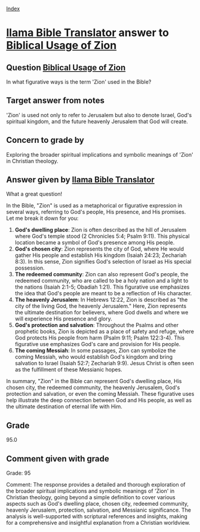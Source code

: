 
[Index](../../index.md)
# [llama Bible Translator](../../answering_models/llama_Bible_Translator.md) answer to [Biblical Usage of Zion](../../questions/Biblical_Usage_of_Zion.md)

## Question [Biblical Usage of Zion](../../questions/Biblical_Usage_of_Zion.md)
In what figurative ways is the term 'Zion' used in the Bible?

## Target answer from notes
'Zion' is used not only to refer to Jerusalem but also to denote Israel, God's spiritual kingdom, and the future heavenly Jerusalem that God will create.

## Concern to grade by
Exploring the broader spiritual implications and symbolic meanings of 'Zion' in Christian theology.

## Answer given by [llama Bible Translator](../../answering_models/llama_Bible_Translator.md)
What a great question!

In the Bible, "Zion" is used as a metaphorical or figurative expression in several ways, referring to God's people, His presence, and His promises. Let me break it down for you:

1. **God's dwelling place**: Zion is often described as the hill of Jerusalem where God's temple stood (2 Chronicles 5:4; Psalm 9:11). This physical location became a symbol of God's presence among His people.
2. **God's chosen city**: Zion represents the city of God, where He would gather His people and establish His kingdom (Isaiah 24:23; Zechariah 8:3). In this sense, Zion signifies God's selection of Israel as His special possession.
3. **The redeemed community**: Zion can also represent God's people, the redeemed community, who are called to be a holy nation and a light to the nations (Isaiah 2:1-5; Obadiah 1:21). This figurative use emphasizes the idea that God's people are meant to be a reflection of His character.
4. **The heavenly Jerusalem**: In Hebrews 12:22, Zion is described as "the city of the living God, the heavenly Jerusalem." Here, Zion represents the ultimate destination for believers, where God dwells and where we will experience His presence and glory.
5. **God's protection and salvation**: Throughout the Psalms and other prophetic books, Zion is depicted as a place of safety and refuge, where God protects His people from harm (Psalm 9:11; Psalm 122:3-4). This figurative use emphasizes God's care and provision for His people.
6. **The coming Messiah**: In some passages, Zion can symbolize the coming Messiah, who would establish God's kingdom and bring salvation to Israel (Isaiah 52:7; Zechariah 9:9). Jesus Christ is often seen as the fulfillment of these Messianic hopes.

In summary, "Zion" in the Bible can represent God's dwelling place, His chosen city, the redeemed community, the heavenly Jerusalem, God's protection and salvation, or even the coming Messiah. These figurative uses help illustrate the deep connection between God and His people, as well as the ultimate destination of eternal life with Him.

## Grade
95.0

## Comment given with grade
Grade: 95

Comment: The response provides a detailed and thorough exploration of the broader spiritual implications and symbolic meanings of 'Zion' in Christian theology, going beyond a simple definition to cover various aspects such as God's dwelling place, chosen city, redeemed community, heavenly Jerusalem, protection, salvation, and Messianic significance. The analysis is well-supported with scriptural references and insights, making for a comprehensive and insightful explanation from a Christian worldview.
